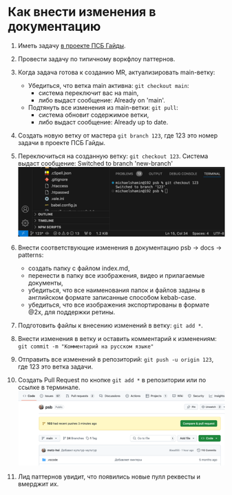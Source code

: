# Как внести изменения в документацию

1. Иметь задачу [в проекте ПСБ Гайды](https://github.com/users/metz-hei/projects/3/views/1). 
2. Провести задачу по типичному воркфлоу паттернов.
3. Когда задача готова к созданию MR, актуализировать main-ветку:
   
   - Убедиться, что ветка main активна: ```git checkout main```:
     - система переключит вас на main,
     - либо выдаст сообщение: Already on 'main'.
   - Подтянуть все изменения из main-ветки: ```git pull```:
     - система обновит содержимое ветки, 
     - либо выдаст сообщение: Already up to date.
4. Создать новую ветку от мастера ```git branch 123```, где 123 это номер задачи в проекте ПСБ Гайды.
5. Переключиться на созданную ветку: ```git checkout 123```. Система выдаст сообщение: Switched to branch 'new-branch' ![](./123.png)
6. Внести соответствующие изменения в документацию psb → docs → patterns: 
   - создать папку с файлом index.md,
   - перенести в папку все изображения, видео и прилагаемые документы,
   - убедиться, что все наименования папок и файлов заданы в английском формате записанные способом kebab-case.
   - убедиться, что все изображения экспортированы в формате @2х, для поддержки ретины.
7. Подготовить файлы к внесению изменений в ветку: ```git add *```.
8. Внести изменения в ветку и оставить комментарий к изменениям: ```git commit -m "Комментарий на русском языке"```
9. Отправить все изменений в репозиторий: ```git push -u origin 123```, где 123 это ветка задачи.
10. Создать Pull Request по кнопке ```git add *``` в репозитории или по ссылке в терминале.
    ![](./pr.png)
11. Лид паттернов увидит, что появились новые пулл реквесты и вмерджит их.